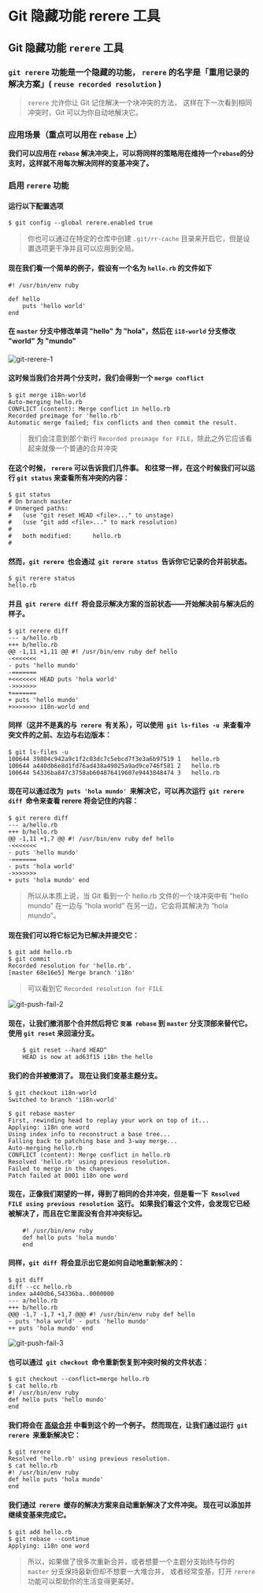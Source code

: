 # Git 隐藏功能 rerere 工具

## Git 隐藏功能 `rerere` 工具

### `git rerere` 功能是一个隐藏的功能， `rerere` 的名字是「重用记录的解决方案」( `reuse recorded resolution` )

> `rerere` 允许你让 Git 记住解决一个块冲突的方法， 这样在下一次看到相同冲突时，Git 可以为你自动地解决它。

### 应用场景（重点可以用在 `rebase` 上）

**我们可以应用在 `rebase` 解决冲突上，可以将同样的策略用在维持一个`rebase`的分支时，这样就不用每次解决同样的变基冲突了。**

### 启用 `rerere` 功能

#### 运行以下配置选项

```shell
$ git config --global rerere.enabled true
```

> 你也可以通过在特定的仓库中创建 `.git/rr-cache` 目录来开启它，但是设置选项更干净并且可以应用到全局。

#### 现在我们看一个简单的例子，假设有一个名为 `hello.rb` 的文件如下

```shell
#! /usr/bin/env ruby

def hello
    puts 'hello world'
end
```

#### 在 `master` 分支中修改单词 "hello" 为 "hola"，然后在 `i18-world` 分支修改 "world" 为 "mundo"

![git-rerere-1](images/git-rerere-1.png)

#### 这时候当我们合并两个分支时，我们会得到一个 `merge conflict`

```shell
$ git merge i18n-world
Auto-merging hello.rb
CONFLICT (content): Merge conflict in hello.rb
Recorded preimage for 'hello.rb'
Automatic merge failed; fix conflicts and then commit the result.
```

> 我们会注意到那个新行 `Recorded preimage for FILE`，除此之外它应该看起来就像一个普通的合并冲突

#### 在这个时候， `rerere` 可以告诉我们几件事。 和往常一样，在这个时候我们可以运行 `git status` 来查看所有冲突的内容：

```shell
$ git status
# On branch master
# Unmerged paths:
#   (use "git reset HEAD <file>..." to unstage)
#   (use "git add <file>..." to mark resolution)
#
#	both modified:      hello.rb
#
```

#### 然而，`git rerere`  也会通过  `git rerere status`  告诉你它记录的合并前状态。

```shell
$ git rerere status
hello.rb
```

#### 并且  `git rerere diff`  将会显示解决方案的当前状态——开始解决前与解决后的样子。

```shell
$ git rerere diff
--- a/hello.rb
+++ b/hello.rb
@@ -1,11 +1,11 @@ #! /usr/bin/env ruby def hello
-<<<<<<<
- puts 'hello mundo'
-=======
+<<<<<<< HEAD puts 'hola world'
->>>>>>>
+=======
+ puts 'hello mundo'
+>>>>>>> i18n-world end
```

#### 同样（这并不是真的与  `rerere`  有关系），可以使用  `git ls-files -u`  来查看冲突文件的之前、左边与右边版本：

```shell
$ git ls-files -u
100644 39804c942a9c1f2c03dc7c5ebcd7f3e3a6b97519 1	hello.rb
100644 a440db6e8d1fd76ad438a49025a9ad9ce746f581 2	hello.rb
100644 54336ba847c3758ab604876419607e9443848474 3	hello.rb
```

#### 现在可以通过改为  `puts 'hola mundo'`  来解决它，可以再次运行  `git rerere diff`  命令来查看 rerere 将会记住的内容：

```shell
$ git rerere diff
--- a/hello.rb
+++ b/hello.rb
@@ -1,11 +1,7 @@ #! /usr/bin/env ruby def hello
-<<<<<<<
- puts 'hello mundo'
-=======
- puts 'hola world'
->>>>>>>
+ puts 'hola mundo' end
```

> 所以从本质上说，当 Git 看到一个 hello.rb 文件的一个块冲突中有 “hello mundo” 在一边与 “hola world” 在另一边，它会将其解决为 “hola mundo”。

#### 现在我们可以将它标记为已解决并提交它：

```shell
$ git add hello.rb
$ git commit
Recorded resolution for 'hello.rb'.
[master 68e16e5] Merge branch 'i18n'
```

> 可以看到它 `Recorded resolution for FILE`

![git-push-fail-2](images/git-push-fail-2.png)

#### 现在，让我们撤消那个合并然后将它 `变基 rebase` 到 `master` 分支顶部来替代它。 使用 `git reset` 来回滚分支。

```shell
    $ git reset --hard HEAD^
    HEAD is now at ad63f15 i18n the hello
```

#### 我们的合并被撤消了。 现在让我们变基主题分支。

```shell
$ git checkout i18n-world
Switched to branch 'i18n-world'

$ git rebase master
First, rewinding head to replay your work on top of it...
Applying: i18n one word
Using index info to reconstruct a base tree...
Falling back to patching base and 3-way merge...
Auto-merging hello.rb
CONFLICT (content): Merge conflict in hello.rb
Resolved 'hello.rb' using previous resolution.
Failed to merge in the changes.
Patch failed at 0001 i18n one word
```

#### 现在，正像我们期望的一样，得到了相同的合并冲突，但是看一下  `Resolved FILE using previous resolution`  这行。 如果我们看这个文件，会发现它已经被解决了，而且在它里面没有合并冲突标记。

```shell
    #! /usr/bin/env ruby
    def hello puts 'hola mundo'
    end
```

#### 同样，`git diff`  将会显示出它是如何自动地重新解决的：

```shell
$ git diff
diff --cc hello.rb
index a440db6,54336ba..0000000
--- a/hello.rb
+++ b/hello.rb
@@@ -1,7 -1,7 +1,7 @@@ #! /usr/bin/env ruby def hello
- puts 'hola world' - puts 'hello mundo'
++ puts 'hola mundo' end
```

![git-push-fail-3](images/git-push-fail-3.png)

#### 也可以通过  `git checkout`  命令重新恢复到冲突时候的文件状态：

```shell
$ git checkout --conflict=merge hello.rb
$ cat hello.rb
#! /usr/bin/env ruby
def hello puts 'hello mundo'
end
```

#### 我们将会在 [高级合并](https://git-scm.com/book/zh/v2/ch00/_advanced_merging) 中看到这个的一个例子。 然而现在，让我们通过运行  `git rerere`  来重新解决它：

```shell
$ git rerere
Resolved 'hello.rb' using previous resolution.
$ cat hello.rb
#! /usr/bin/env ruby
def hello puts 'hola mundo'
end
```

#### 我们通过  `rerere`  缓存的解决方案来自动重新解决了文件冲突。 现在可以添加并继续变基来完成它。

```shell
$ git add hello.rb
$ git rebase --continue
Applying: i18n one word
```

> 所以，如果做了很多次重新合并，或者想要一个主题分支始终与你的 `master` 分支保持最新但却不想要一大堆合并， 或者经常变基，打开 `rerere` 功能可以帮助你的生活变得更美好。
